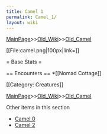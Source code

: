 ```yaml
---
title: Camel 1
permalink: Camel_1/
layout: wiki
---
```


[MainPage](/keeperrl_wiki/ "wikilink")>>[Old_Wiki](/keeperrl_wiki/Old_Wiki "wikilink")>>[Old_Camel](/keeperrl_wiki/Old_Camel "wikilink")

[[File:camel.png|100px|link=]]

= Base Stats =

== Encounters ==
*[[Nomad Cottage]]

[[Category: Creatures]]

[MainPage](/keeperrl_wiki/ "wikilink")>>[Old_Wiki](/keeperrl_wiki/Old_Wiki "wikilink")>>[Old_Camel](/keeperrl_wiki/Old_Camel "wikilink")

Other items in this section
-    [Camel 0](/keeperrl_wiki/Camel_0 "wikilink")
-    [Camel 2](/keeperrl_wiki/Camel_2 "wikilink")
